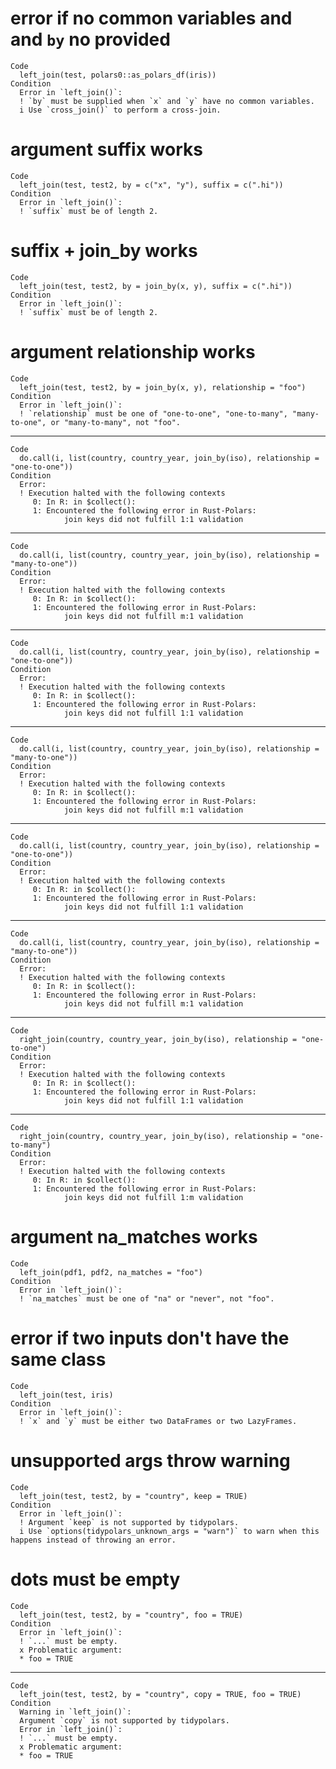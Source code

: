 # error if no common variables and and `by` no provided

    Code
      left_join(test, polars0::as_polars_df(iris))
    Condition
      Error in `left_join()`:
      ! `by` must be supplied when `x` and `y` have no common variables.
      i Use `cross_join()` to perform a cross-join.

# argument suffix works

    Code
      left_join(test, test2, by = c("x", "y"), suffix = c(".hi"))
    Condition
      Error in `left_join()`:
      ! `suffix` must be of length 2.

# suffix + join_by works

    Code
      left_join(test, test2, by = join_by(x, y), suffix = c(".hi"))
    Condition
      Error in `left_join()`:
      ! `suffix` must be of length 2.

# argument relationship works

    Code
      left_join(test, test2, by = join_by(x, y), relationship = "foo")
    Condition
      Error in `left_join()`:
      ! `relationship` must be one of "one-to-one", "one-to-many", "many-to-one", or "many-to-many", not "foo".

---

    Code
      do.call(i, list(country, country_year, join_by(iso), relationship = "one-to-one"))
    Condition
      Error:
      ! Execution halted with the following contexts
         0: In R: in $collect():
         1: Encountered the following error in Rust-Polars:
            	join keys did not fulfill 1:1 validation

---

    Code
      do.call(i, list(country, country_year, join_by(iso), relationship = "many-to-one"))
    Condition
      Error:
      ! Execution halted with the following contexts
         0: In R: in $collect():
         1: Encountered the following error in Rust-Polars:
            	join keys did not fulfill m:1 validation

---

    Code
      do.call(i, list(country, country_year, join_by(iso), relationship = "one-to-one"))
    Condition
      Error:
      ! Execution halted with the following contexts
         0: In R: in $collect():
         1: Encountered the following error in Rust-Polars:
            	join keys did not fulfill 1:1 validation

---

    Code
      do.call(i, list(country, country_year, join_by(iso), relationship = "many-to-one"))
    Condition
      Error:
      ! Execution halted with the following contexts
         0: In R: in $collect():
         1: Encountered the following error in Rust-Polars:
            	join keys did not fulfill m:1 validation

---

    Code
      do.call(i, list(country, country_year, join_by(iso), relationship = "one-to-one"))
    Condition
      Error:
      ! Execution halted with the following contexts
         0: In R: in $collect():
         1: Encountered the following error in Rust-Polars:
            	join keys did not fulfill 1:1 validation

---

    Code
      do.call(i, list(country, country_year, join_by(iso), relationship = "many-to-one"))
    Condition
      Error:
      ! Execution halted with the following contexts
         0: In R: in $collect():
         1: Encountered the following error in Rust-Polars:
            	join keys did not fulfill m:1 validation

---

    Code
      right_join(country, country_year, join_by(iso), relationship = "one-to-one")
    Condition
      Error:
      ! Execution halted with the following contexts
         0: In R: in $collect():
         1: Encountered the following error in Rust-Polars:
            	join keys did not fulfill 1:1 validation

---

    Code
      right_join(country, country_year, join_by(iso), relationship = "one-to-many")
    Condition
      Error:
      ! Execution halted with the following contexts
         0: In R: in $collect():
         1: Encountered the following error in Rust-Polars:
            	join keys did not fulfill 1:m validation

# argument na_matches works

    Code
      left_join(pdf1, pdf2, na_matches = "foo")
    Condition
      Error in `left_join()`:
      ! `na_matches` must be one of "na" or "never", not "foo".

# error if two inputs don't have the same class

    Code
      left_join(test, iris)
    Condition
      Error in `left_join()`:
      ! `x` and `y` must be either two DataFrames or two LazyFrames.

# unsupported args throw warning

    Code
      left_join(test, test2, by = "country", keep = TRUE)
    Condition
      Error in `left_join()`:
      ! Argument `keep` is not supported by tidypolars.
      i Use `options(tidypolars_unknown_args = "warn")` to warn when this happens instead of throwing an error.

# dots must be empty

    Code
      left_join(test, test2, by = "country", foo = TRUE)
    Condition
      Error in `left_join()`:
      ! `...` must be empty.
      x Problematic argument:
      * foo = TRUE

---

    Code
      left_join(test, test2, by = "country", copy = TRUE, foo = TRUE)
    Condition
      Warning in `left_join()`:
      Argument `copy` is not supported by tidypolars.
      Error in `left_join()`:
      ! `...` must be empty.
      x Problematic argument:
      * foo = TRUE

